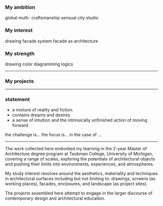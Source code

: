 ### My ambition
global
multi-
craftsmanship
sensual city studio
### My interest
drawing
facade system
facade as architecture
### My strength
drawing
color
diagramming
logics

---
### My projects




---
### statement
-  a mixture of reality and fiction.
- contains dreams and desires
- a sense of intuition and the intrinsically unfinished action of moving forward.

the challenge is...
the focus is...
in the case of ...

---
The work collected here embodied my learning in the 2-year Master of Architecture degree program at Taubman College, University of Michigan, covering a range of scales, exploring the potentials of architectural objects and pushing their limits into environments, experiences, and atmospheres.

My study interest revolves around the aesthetics, materiality and techniques in architectural surfaces including but not limiting to: drawings, screens (as working places), facades, enclosures, and landscape (as project sites). 

The projects assembled here attempt to engage in the larger discourse of contemporary design and architectural education.
